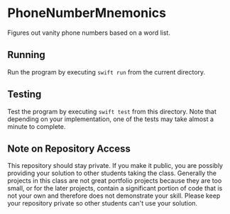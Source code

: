 # PhoneNumberMnemonics
Figures out vanity phone numbers based on a word list.

## Running
Run the program by executing `swift run` from the current directory.

## Testing
Test the program by executing `swift test` from this directory. 
Note that depending on your implementation, one of the tests may take almost a minute to complete.

## Note on Repository Access

This repository should stay private. If you make it public, you are possibly providing your solution to other students taking the class. Generally the projects in this class are not great portfolio projects because they are too small, or for the later projects, contain a significant portion of code that is not your own and therefore does not demonstrate your skill. Please keep your repository private so other students can't use your solution.
